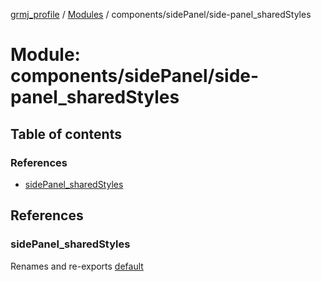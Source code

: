 [grmj_profile](../README.md) / [Modules](../modules.md) / components/sidePanel/side-panel\_sharedStyles

# Module: components/sidePanel/side-panel\_sharedStyles

## Table of contents

### References

- [sidePanel\_sharedStyles](components_sidePanel_side_panel_sharedStyles-1.md#sidepanel_sharedstyles)

## References

### sidePanel\_sharedStyles

Renames and re-exports [default](../interfaces/interfaces_interfaces.default.md)
